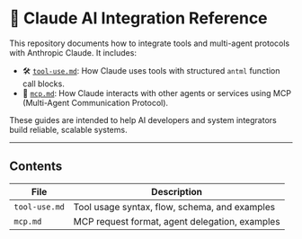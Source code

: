 # 🤖 Claude AI Integration Reference

This repository documents how to integrate tools and multi-agent protocols with Anthropic Claude. It includes:

- 🛠 [`tool-use.md`](tool-use.md): How Claude uses tools with structured `antml` function call blocks.
- 🤝 [`mcp.md`](mcp.md): How Claude interacts with other agents or services using MCP (Multi-Agent Communication Protocol).

These guides are intended to help AI developers and system integrators build reliable, scalable systems.

---

## Contents

| File          | Description                                     |
|---------------|-------------------------------------------------|
| `tool-use.md` | Tool usage syntax, flow, schema, and examples   |
| `mcp.md`      | MCP request format, agent delegation, examples  |
